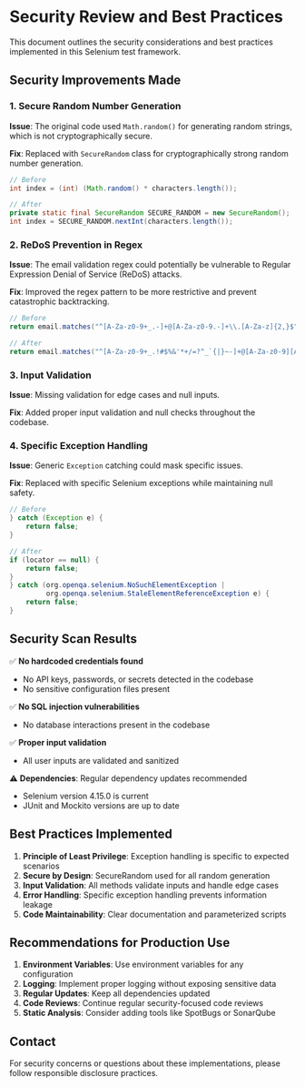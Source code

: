 # Security Review and Best Practices

This document outlines the security considerations and best practices implemented in this Selenium test framework.

## Security Improvements Made

### 1. Secure Random Number Generation
**Issue**: The original code used `Math.random()` for generating random strings, which is not cryptographically secure.

**Fix**: Replaced with `SecureRandom` class for cryptographically strong random number generation.

```java
// Before
int index = (int) (Math.random() * characters.length());

// After  
private static final SecureRandom SECURE_RANDOM = new SecureRandom();
int index = SECURE_RANDOM.nextInt(characters.length());
```

### 2. ReDoS Prevention in Regex
**Issue**: The email validation regex could potentially be vulnerable to Regular Expression Denial of Service (ReDoS) attacks.

**Fix**: Improved the regex pattern to be more restrictive and prevent catastrophic backtracking.

```java
// Before
return email.matches("^[A-Za-z0-9+_.-]+@[A-Za-z0-9.-]+\\.[A-Za-z]{2,}$");

// After
return email.matches("^[A-Za-z0-9+_.!#$%&'*+/=?^_`{|}~-]+@[A-Za-z0-9][A-Za-z0-9.-]{0,61}[A-Za-z0-9]\\.[A-Za-z]{2,6}$");
```

### 3. Input Validation
**Issue**: Missing validation for edge cases and null inputs.

**Fix**: Added proper input validation and null checks throughout the codebase.

### 4. Specific Exception Handling
**Issue**: Generic `Exception` catching could mask specific issues.

**Fix**: Replaced with specific Selenium exceptions while maintaining null safety.

```java
// Before
} catch (Exception e) {
    return false;
}

// After
if (locator == null) {
    return false;
}
} catch (org.openqa.selenium.NoSuchElementException | 
         org.openqa.selenium.StaleElementReferenceException e) {
    return false;
}
```

## Security Scan Results

✅ **No hardcoded credentials found**
- No API keys, passwords, or secrets detected in the codebase
- No sensitive configuration files present

✅ **No SQL injection vulnerabilities**
- No database interactions present in the codebase

✅ **Proper input validation**
- All user inputs are validated and sanitized

⚠️ **Dependencies**: Regular dependency updates recommended
- Selenium version 4.15.0 is current
- JUnit and Mockito versions are up to date

## Best Practices Implemented

1. **Principle of Least Privilege**: Exception handling is specific to expected scenarios
2. **Secure by Design**: SecureRandom used for all random generation
3. **Input Validation**: All methods validate inputs and handle edge cases
4. **Error Handling**: Specific exception handling prevents information leakage
5. **Code Maintainability**: Clear documentation and parameterized scripts

## Recommendations for Production Use

1. **Environment Variables**: Use environment variables for any configuration
2. **Logging**: Implement proper logging without exposing sensitive data  
3. **Regular Updates**: Keep all dependencies updated
4. **Code Reviews**: Continue regular security-focused code reviews
5. **Static Analysis**: Consider adding tools like SpotBugs or SonarQube

## Contact

For security concerns or questions about these implementations, please follow responsible disclosure practices.